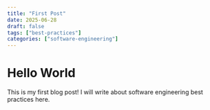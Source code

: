 ```yaml
---
title: "First Post"
date: 2025-06-28
draft: false
tags: ["best-practices"]
categories: ["software-engineering"]
---
```


# Hello World

This is my first blog post! I will write about software engineering best practices here.
